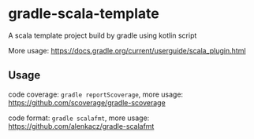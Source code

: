 # gradle-scala-template

A scala template project build by gradle using kotlin script

More usage: https://docs.gradle.org/current/userguide/scala_plugin.html

## Usage

code coverage: `gradle reportScoverage`, more usage: https://github.com/scoverage/gradle-scoverage

code format: `gradle scalafmt`, more usage: https://github.com/alenkacz/gradle-scalafmt